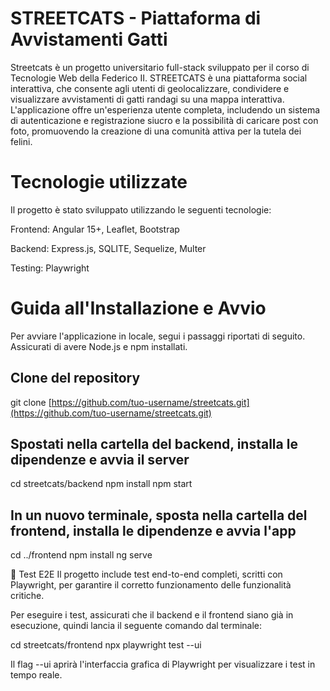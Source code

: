 # STREETCATS - Piattaforma di Avvistamenti Gatti
Streetcats è un progetto universitario full-stack sviluppato per il corso di Tecnologie Web della Federico II. STREETCATS è una piattaforma social interattiva, che consente agli utenti di geolocalizzare, condividere e visualizzare avvistamenti di gatti randagi su una mappa interattiva. L'applicazione offre un'esperienza utente completa, includendo un sistema di autenticazione e registrazione siucro e la possibilità di caricare post con foto, promuovendo la creazione di una comunità attiva per la tutela dei felini.

# Tecnologie utilizzate
Il progetto è stato sviluppato utilizzando le seguenti tecnologie:

Frontend: Angular 15+, Leaflet, Bootstrap

Backend: Express.js, SQLITE, Sequelize, Multer

Testing: Playwright

# Guida all'Installazione e Avvio
Per avviare l'applicazione in locale, segui i passaggi riportati di seguito. Assicurati di avere Node.js e npm installati.

## Clone del repository
git clone [https://github.com/tuo-username/streetcats.git](https://github.com/tuo-username/streetcats.git)

## Spostati nella cartella del backend, installa le dipendenze e avvia il server
cd streetcats/backend
npm install
npm start

## In un nuovo terminale, sposta nella cartella del frontend, installa le dipendenze e avvia l'app
cd ../frontend
npm install
ng serve

🧪 Test E2E
Il progetto include test end-to-end completi, scritti con Playwright, per garantire il corretto funzionamento delle funzionalità critiche.

Per eseguire i test, assicurati che il backend e il frontend siano già in esecuzione, quindi lancia il seguente comando dal terminale:

cd streetcats/frontend
npx playwright test --ui 

Il flag --ui aprirà l'interfaccia grafica di Playwright per visualizzare i test in tempo reale.

